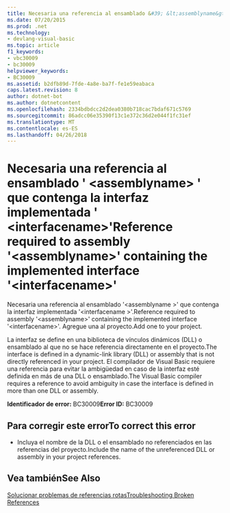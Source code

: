 ```yaml
---
title: Necesaria una referencia al ensamblado &#39; &lt;assemblyname&gt; &#39; que contenga la interfaz implementada &#39; &lt;interfacename&gt;&#39;
ms.date: 07/20/2015
ms.prod: .net
ms.technology:
- devlang-visual-basic
ms.topic: article
f1_keywords:
- vbc30009
- bc30009
helpviewer_keywords:
- BC30009
ms.assetid: b2dfb89d-7fde-4a8e-ba7f-fe1e59eabaca
caps.latest.revision: 8
author: dotnet-bot
ms.author: dotnetcontent
ms.openlocfilehash: 2334bdbdcc2d2dea0380b718cac7bdaf671c5769
ms.sourcegitcommit: 86adcc06e35390f13c1e372c36d2e044f1fc31ef
ms.translationtype: MT
ms.contentlocale: es-ES
ms.lasthandoff: 04/26/2018
---
```

# <a name="reference-required-to-assembly-39ltassemblynamegt39-containing-the-implemented-interface-39ltinterfacenamegt39"></a><span data-ttu-id="01efc-102">Necesaria una referencia al ensamblado &#39; &lt;assemblyname&gt; &#39; que contenga la interfaz implementada &#39; &lt;interfacename&gt;&#39;</span><span class="sxs-lookup"><span data-stu-id="01efc-102">Reference required to assembly &#39;&lt;assemblyname&gt;&#39; containing the implemented interface &#39;&lt;interfacename&gt;&#39;</span></span>
<span data-ttu-id="01efc-103">Necesaria una referencia al ensamblado '\<assemblyname >' que contenga la interfaz implementada '\<interfacename >'.</span><span class="sxs-lookup"><span data-stu-id="01efc-103">Reference required to assembly '\<assemblyname>' containing the implemented interface '\<interfacename>'.</span></span> <span data-ttu-id="01efc-104">Agregue una al proyecto.</span><span class="sxs-lookup"><span data-stu-id="01efc-104">Add one to your project.</span></span>  
  
 <span data-ttu-id="01efc-105">La interfaz se define en una biblioteca de vínculos dinámicos (DLL) o ensamblado al que no se hace referencia directamente en el proyecto.</span><span class="sxs-lookup"><span data-stu-id="01efc-105">The interface is defined in a dynamic-link library (DLL) or assembly that is not directly referenced in your project.</span></span> <span data-ttu-id="01efc-106">El compilador de Visual Basic requiere una referencia para evitar la ambigüedad en caso de la interfaz esté definida en más de una DLL o ensamblado.</span><span class="sxs-lookup"><span data-stu-id="01efc-106">The Visual Basic compiler requires a reference to avoid ambiguity in case the interface is defined in more than one DLL or assembly.</span></span>  
  
 <span data-ttu-id="01efc-107">**Identificador de error:** BC30009</span><span class="sxs-lookup"><span data-stu-id="01efc-107">**Error ID:** BC30009</span></span>  
  
## <a name="to-correct-this-error"></a><span data-ttu-id="01efc-108">Para corregir este error</span><span class="sxs-lookup"><span data-stu-id="01efc-108">To correct this error</span></span>  
  
-   <span data-ttu-id="01efc-109">Incluya el nombre de la DLL o el ensamblado no referenciados en las referencias del proyecto.</span><span class="sxs-lookup"><span data-stu-id="01efc-109">Include the name of the unreferenced DLL or assembly in your project references.</span></span>  
  
## <a name="see-also"></a><span data-ttu-id="01efc-110">Vea también</span><span class="sxs-lookup"><span data-stu-id="01efc-110">See Also</span></span>  
  
 [<span data-ttu-id="01efc-111">Solucionar problemas de referencias rotas</span><span class="sxs-lookup"><span data-stu-id="01efc-111">Troubleshooting Broken References</span></span>](/visualstudio/ide/troubleshooting-broken-references)
